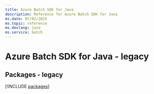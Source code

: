 ```yaml
---
title: Azure Batch SDK for Java
description: Reference for Azure Batch SDK for Java
ms.date: 07/02/2025
ms.topic: reference
ms.devlang: java
ms.service: batch
---
```

# Azure Batch SDK for Java - legacy
## Packages - legacy
[!INCLUDE [packages](batch-index.md)]